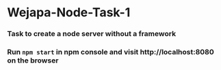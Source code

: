 # Wejapa-Node-Task-1
### Task to create a node server without a framework
### Run `npm start` in npm console and visit http://localhost:8080 on the browser
